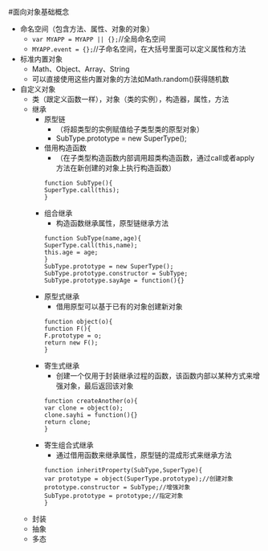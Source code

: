 #面向对象基础概念
* 命名空间（包含方法、属性、对象的对象）
  * `var MYAPP = MYAPP || {};`//全局命名空间
  * `MYAPP.event = {};`//子命名空间，在大括号里面可以定义属性和方法
* 标准内置对象
  * Math、Object、Array、String
  * 可以直接使用这些内置对象的方法如Math.random()获得随机数
* 自定义对象
  * 类（跟定义函数一样），对象（类的实例），构造器，属性，方法
  * 继承
    * 原型链
      * （将超类型的实例赋值给子类型类的原型对象）
      * SubType.prototype = new SuperType();   
    * 借用构造函数
      * （在子类型构造函数内部调用超类构造函数，通过call或者apply方法在新创建的对象上执行构造函数）
      ``` 
      function SubType(){  
      SuperType.call(this);  
      }
      ```
    * 组合继承
      * 构造函数继承属性，原型链继承方法
      ```
      function SubType(name,age){  
      SuperType.call(this,name);  
      this.age = age;  
      }
      SubType.prototype = new SuperType();   
      SubType.prototype.constructor = SubType;  
      SubType.prototype.sayAge = function(){}
      ```
    * 原型式继承
      * 借用原型可以基于已有的对象创建新对象
      ```
      function object(o){  
      function F(){  
      F.prototype = o;  
      return new F();  
      }
      ```
    * 寄生式继承
      * 创建一个仅用于封装继承过程的函数，该函数内部以某种方式来增强对象，最后返回该对象
      ```
      function createAnother(o){  
      var clone = object(o);  
      clone.sayhi = function(){}  
      return clone;  
      }  
      ```
    * 寄生组合式继承
      * 通过借用函数来继承属性，原型链的混成形式来继承方法
      ```
      function inheritProperty(SubType,SuperType){  
      var prototype = object(SuperType.prototype);//创建对象  
      prototype.constructor = SubType;//增强对象  
      SubType.prototype = prototype;//指定对象  
      }
      ```
  * 封装
  * 抽象
  * 多态
  
